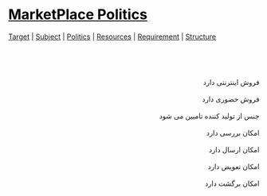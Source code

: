 <style>
.md0{margin-top: 150px;}
.md1{margin-top: 75px;}
.md2{margin-top: 50px;}
.md3{margin-top: 25px;}
.md4{margin-top: 5px;}
.tbl1 td#header{background-color: D1ECCF}
.tbl1 tr#header{background-color: D1ECCF}
</style>


# [<span style="color:black;">MarketPlace Politics</span>](MarketPlace.md)
[Target](MarketPlace-Target.md) |
[Subject](MarketPlace-Subject.md) | 
[Politics](MarketPlace-Politics.md) |
[Resources](MarketPlace-Resources.md) | 
[Requirement](MarketPlace-Requirement.md) | 
[Structure](MarketPlace-Structure.md)


<div class="md1"></div>


<div align="right" dir="rtl">
فروش اینترنتی دارد
<br><br>
فروش حضوری دارد
<br><br>
جنس از تولید کننده تامیین می شود
<br><br>
امکان بررسی دارد
<br><br>
امکان ارسال دارد
<br><br>
امکان تعویض دارد
<br><br>
امکان برگشت دارد
<br><br>
<br><br>
<br><br>
</div>